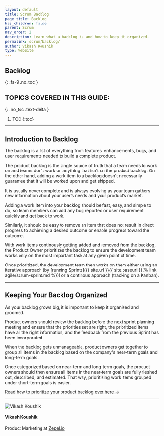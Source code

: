 ```yaml
---
layout: default
title: Scrum Backlog
page_title: Backlog
has_children: false
parent: Scrum
nav_order: 2
description: Learn what a backlog is and how to keep it organized. 
permalink: scrum/backlog/
author: Vikash Koushik
type: WebSite
---
```


## Backlog
{: .fs-9 .no_toc }

## TOPICS COVERED IN THIS GUIDE:
{: .no_toc .text-delta }

1. TOC
{:toc}

---

## Introduction to Backlog
The backlog is a list of everything from features, enhancements, bugs, and user requirements needed to build a complete product. 

The product backlog is the single source of truth that a team needs to work on and teams don't work on anything that isn’t on the product backlog. On the other hand, adding a work item to a backlog doesn't necessarily guarantee that it will be worked upon and get shipped.

It is usually never complete and is always evolving as your team gathers new information about your user’s needs and your product’s market.

Adding a work item into your backlog should be fast, easy, and simple to do, so team members can add any bug reported or user requirement quickly and get back to work. 

Similarly, it should be easy to remove an item that does not result in direct progress to achieving a desired outcome or enable progress toward the outcome.

With work items continously getting added and removed from the backlog, the Product Owner prioritizes the backlog to ensure the development team works only on the most important task at any given point of time. 

Once prioritized, the development team then works on them either using an iterative approach (by [running Sprints]({{ site.url }}{{ site.baseurl }}{% link agile/scrum-sprint.md %})) or a continous approach (tracking on a Kanban).

---

## Keeping Your Backlog Organized

As your backlog grows big, it is important to keep it organized and groomed. 

Product owners should review the backlog before the next sprint planning meeting and ensure that the priorities set are right, the prioritized items have all the right information, and the feedback from the previous Sprint has been incorporated. 

When the backlog gets unmanageable, product owners get together to group all items in the backlog based on the company's near-term goals and long-term goals. 

Once categorized based on near-term and long-term goals, the product owners should then ensure all items in the near-term goals are fully fleshed out, described, and estimated. That way, prioritizing work items grouped under short-term goals is easier.

Read how to prioritize your product backlog [over here →](https://zepel.io/blog/prioritize-product-feature-backlog/?utm_source=agilelibrary&utm_medium=text&utm_campaign=scrum-backlog)

---

<section class="author-card">
        <img class="author-profile-image" src="/agile/assets/uploads/vikashkoushik.jpeg" alt="Vikash Koushik">
        <section class="author-card-content">
        <h4 class="author-card-name">Vikash Koushik</h4>
            <p>Product Marketing at <a href="https://zepel.io/">Zepel.io</a></p>
    </section>
</section>